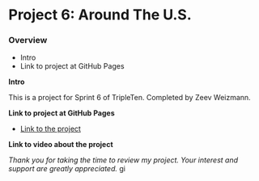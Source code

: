 # Project 6: Around The U.S.

### Overview

- Intro
- Link to project at GitHub Pages

**Intro**

This is a project for Sprint 6 of TripleTen.
Completed by Zeev Weizmann.

**Link to project at GitHub Pages**

- [Link to the project](https://zeevweizmann.github.io/se_project_aroundtheus/)

**Link to video about the project**

_Thank you for taking the time to review my project. Your interest and support are greatly appreciated._
gi
